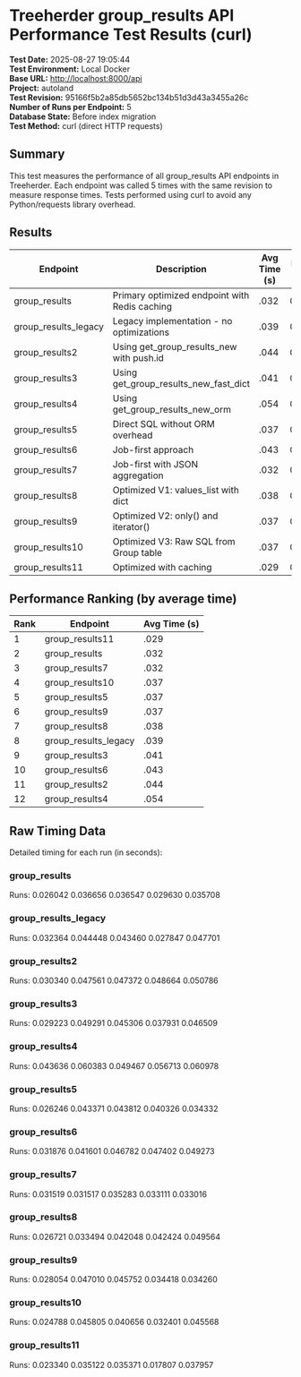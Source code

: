 # Treeherder group_results API Performance Test Results (curl)

**Test Date:** 2025-08-27 19:05:44  
**Test Environment:** Local Docker  
**Base URL:** <http://localhost:8000/api>  
**Project:** autoland  
**Test Revision:** 95166f5b2a85db5652bc134b51d3d43a3455a26c  
**Number of Runs per Endpoint:** 5  
**Database State:** Before index migration  
**Test Method:** curl (direct HTTP requests)

## Summary

This test measures the performance of all group_results API endpoints in Treeherder.
Each endpoint was called 5 times with the same revision to measure response times.
Tests performed using curl to avoid any Python/requests library overhead.

## Results

| Endpoint | Description | Avg Time (s) | Min Time (s) | Max Time (s) | Response Size (KB) |
|----------|-------------|--------------|--------------|--------------|-------------------|
| group_results | Primary optimized endpoint with Redis caching | .032 | 0.026042 | 0.036656 | 0 |
| group_results_legacy | Legacy implementation - no optimizations | .039 | 0.027847 | 0.047701 | 0 |
| group_results2 | Using get_group_results_new with push.id | .044 | 0.030340 | 0.050786 | 0 |
| group_results3 | Using get_group_results_new_fast_dict | .041 | 0.029223 | 0.049291 | 0 |
| group_results4 | Using get_group_results_new_orm | .054 | 0.043636 | 0.060978 | 0 |
| group_results5 | Direct SQL without ORM overhead | .037 | 0.026246 | 0.043812 | 0 |
| group_results6 | Job-first approach | .043 | 0.031876 | 0.049273 | 0 |
| group_results7 | Job-first with JSON aggregation | .032 | 0.031517 | 0.035283 | 0 |
| group_results8 | Optimized V1: values_list with dict | .038 | 0.026721 | 0.049564 | 0 |
| group_results9 | Optimized V2: only() and iterator() | .037 | 0.028054 | 0.047010 | 0 |
| group_results10 | Optimized V3: Raw SQL from Group table | .037 | 0.024788 | 0.045805 | 0 |
| group_results11 | Optimized with caching | .029 | 0.017807 | 0.037957 | 0 |

## Performance Ranking (by average time)

| Rank | Endpoint | Avg Time (s) |
|------|----------|--------------|
| 1 | group_results11 | .029 |
| 2 | group_results | .032 |
| 3 | group_results7 | .032 |
| 4 | group_results10 | .037 |
| 5 | group_results5 | .037 |
| 6 | group_results9 | .037 |
| 7 | group_results8 | .038 |
| 8 | group_results_legacy | .039 |
| 9 | group_results3 | .041 |
| 10 | group_results6 | .043 |
| 11 | group_results2 | .044 |
| 12 | group_results4 | .054 |

## Raw Timing Data

Detailed timing for each run (in seconds):

### group_results

Runs: 0.026042 0.036656 0.036547 0.029630 0.035708

### group_results_legacy

Runs: 0.032364 0.044448 0.043460 0.027847 0.047701

### group_results2

Runs: 0.030340 0.047561 0.047372 0.048664 0.050786

### group_results3

Runs: 0.029223 0.049291 0.045306 0.037931 0.046509

### group_results4

Runs: 0.043636 0.060383 0.049467 0.056713 0.060978

### group_results5

Runs: 0.026246 0.043371 0.043812 0.040326 0.034332

### group_results6

Runs: 0.031876 0.041601 0.046782 0.047402 0.049273

### group_results7

Runs: 0.031519 0.031517 0.035283 0.033111 0.033016

### group_results8

Runs: 0.026721 0.033494 0.042048 0.042424 0.049564

### group_results9

Runs: 0.028054 0.047010 0.045752 0.034418 0.034260

### group_results10

Runs: 0.024788 0.045805 0.040656 0.032401 0.045568

### group_results11

Runs: 0.023340 0.035122 0.035371 0.017807 0.037957

